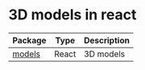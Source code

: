 # 3D models in react

Package|Type|Description
-------|----|-----------
[models](./packages/models)|React|3D models
